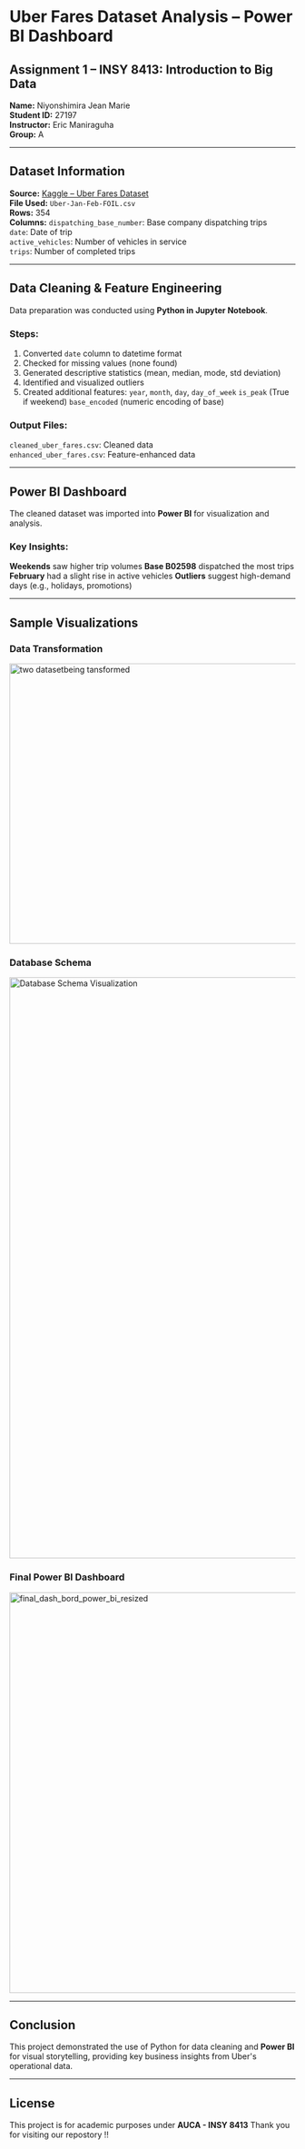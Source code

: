 #  Uber Fares Dataset Analysis – Power BI Dashboard

## Assignment 1 – INSY 8413: Introduction to Big Data 
**Name:** Niyonshimira Jean Marie  
**Student ID:** 27197  
**Instructor:** Eric Maniraguha  
**Group:** A  

---

##  Dataset Information

 **Source:** [Kaggle – Uber Fares Dataset](https://www.kaggle.com/datasets/yasserh/uber-fares-dataset)  
**File Used:** `Uber-Jan-Feb-FOIL.csv`  
 **Rows:** 354  
 **Columns:**
   `dispatching_base_number`: Base company dispatching trips  
`date`: Date of trip  
`active_vehicles`: Number of vehicles in service  
`trips`: Number of completed trips  

---

##  Data Cleaning & Feature Engineering

Data preparation was conducted using **Python in Jupyter Notebook**.

### Steps:
1. Converted `date` column to datetime format
2. Checked for missing values (none found)
3. Generated descriptive statistics (mean, median, mode, std deviation)
4. Identified and visualized outliers
5. Created additional features:
    `year`, `month`, `day`, `day_of_week`
   `is_peak` (True if weekend)
   `base_encoded` (numeric encoding of base)

### Output Files:
 `cleaned_uber_fares.csv`: Cleaned data  
`enhanced_uber_fares.csv`: Feature-enhanced data  

---

##  Power BI Dashboard

The cleaned dataset was imported into **Power BI** for visualization and analysis.

### Key Insights:
**Weekends** saw higher trip volumes
 **Base B02598** dispatched the most trips
 **February** had a slight rise in active vehicles
 **Outliers** suggest high-demand days (e.g., holidays, promotions)

---

##  Sample Visualizations

###  Data Transformation

<img width="933" height="494" alt="two datasetbeing tansformed" src="https://github.com/user-attachments/assets/80f54de2-9f2a-4150-8e32-eb11bd60987e" />

###  Database Schema
<img width="1024" height="1024" alt="Database Schema Visualization" src="https://github.com/user-attachments/assets/269eb71e-9106-420b-8075-f15fa0ec4fcb" />


###  Final Power BI Dashboard



<img width="1536" height="706" alt="final_dash_bord_power_bi_resized" src="https://github.com/user-attachments/assets/b05e0cac-167d-414a-afec-218bb2d917dd" />





---

##  Conclusion

This project demonstrated the use of Python for data cleaning and **Power BI** for visual storytelling, providing key business insights from Uber's operational data.

---

##  License

This project is for academic purposes under **AUCA - INSY 8413** 
Thank you for visiting our repostory !!





